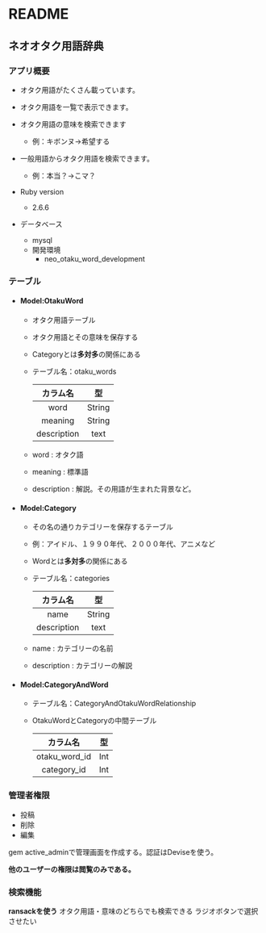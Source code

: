 # README

## ネオオタク用語辞典
### アプリ概要
- オタク用語がたくさん載っています。
- オタク用語を一覧で表示できます。
- オタク用語の意味を検索できます　
  - 例：キボンヌ→希望する
- 一般用語からオタク用語を検索できます。　
  - 例：本当？→こマ？
  
- Ruby version
  - 2.6.6

- データベース
  - mysql
  - 開発環境
    - neo_otaku_word_development
  
### テーブル
- #### Model:OtakuWord
  - オタク用語テーブル
  - オタク用語とその意味を保存する
  - Categoryとは**多対多**の関係にある
  - テーブル名：otaku_words
  
    |カラム名|型|
    |:---:|:---:|
    |word|String|
    |meaning|String|
    |description|text|

  - word : オタク語
  - meaning : 標準語
  - description : 解説。その用語が生まれた背景など。   
    
- #### Model:Category
  - その名の通りカテゴリーを保存するテーブル
  - 例：アイドル、１９９０年代、２０００年代、アニメなど
  - Wordとは**多対多**の関係にある
  - テーブル名：categories

    |カラム名|型|
    |:---:|:---:|
    |name|String|
    |description|text|
  
  - name : カテゴリーの名前
  - description : カテゴリーの解説

- #### Model:CategoryAndWord
  - テーブル名：CategoryAndOtakuWordRelationship
  - OtakuWordとCategoryの中間テーブル
  
    |カラム名|型|
    |:---:|:---:|
    |otaku_word_id|Int|
    |category_id|Int|

### 管理者権限
- 投稿
- 削除
- 編集

gem active_adminで管理画面を作成する。認証はDeviseを使う。

**他のユーザーの権限は閲覧のみである。**

### 検索機能
**ransackを使う**
オタク用語・意味のどちらでも検索できる
ラジオボタンで選択させたい

